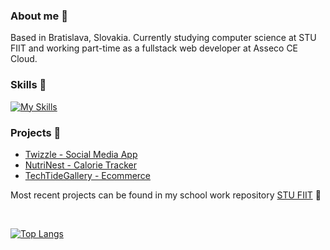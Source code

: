 ### About me 👋
Based in Bratislava, Slovakia. Currently studying computer science at STU FIIT and working part-time as a fullstack web developer at Asseco CE Cloud.

### Skills 🔧
[![My Skills](https://skillicons.dev/icons?i=html,css,tailwind,sass,js,ts,react,next,angular,jest,firebase,supabase,postgres,dotnet,cs,c,python,pytorch,java,docker&perline=10)](https://skillicons.dev)

### Projects 📂
- [Twizzle - Social Media App](https://github.com/radoleon/Twizzle-social-media)
- [NutriNest - Calorie Tracker](https://github.com/radoleon/NutriNest-calories-tracker)
- [TechTideGallery - Ecommerce](https://github.com/radoleon/TechTideGallery-eshop)

Most recent projects can be found in my school work repository [STU FIIT](https://github.com/radoleon/STU-FIIT) 🏢

</br>

[![Top Langs](https://github-readme-stats.vercel.app/api/top-langs/?username=radoleon&theme=github_dark_dimmed&langs_count=10&hide=html,css)](https://github.com/anuraghazra/github-readme-stats)
